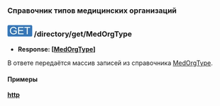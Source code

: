### Справочник типов медицинских организаций

### ![GET](../../../../img/get.png) /directory/get/MedOrgType
* **Response: [[MedOrgType](../../../../types/types.md#medorgtype)]**

В ответе передаётся массив записей из справочника [MedOrgType](../../../../types/types.md#medorgtype).

#### Примеры 
**[http](examples/get.md)**